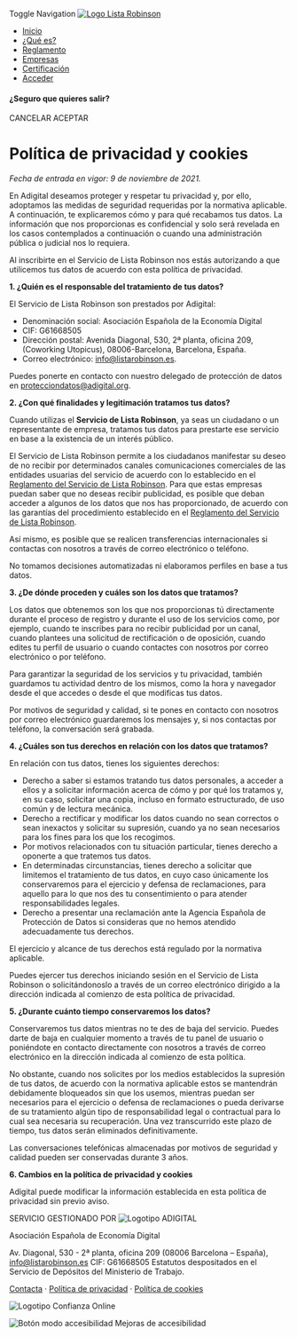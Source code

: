 Toggle Navigation [![Logo Lista Robinson](https://www.listarobinson.es/img/lista-robinson-blue.png)](https://www.listarobinson.es/)

* [Inicio](https://www.listarobinson.es/)
* [¿Qué es?](https://www.listarobinson.es/que-es)
* [Reglamento](https://www.listarobinson.es/reglamento)
* [Empresas](https://www.listarobinson.es/empresas)
* [Certificación](https://www.listarobinson.es/empresas/certificacion)
* [Acceder](https://www.listarobinson.es/login)

#### ¿Seguro que quieres salir?

CANCELAR ACEPTAR

Política de privacidad y cookies
================================

_Fecha de entrada en vigor: 9 de noviembre de 2021._

  

En Adigital deseamos proteger y respetar tu privacidad y, por ello, adoptamos las medidas de seguridad requeridas por la normativa aplicable. A continuación, te explicaremos cómo y para qué recabamos tus datos. La información que nos proporcionas es confidencial y solo será revelada en los casos contemplados a continuación o cuando una administración pública o judicial nos lo requiera.

Al inscribirte en el Servicio de Lista Robinson nos estás autorizando a que utilicemos tus datos de acuerdo con esta política de privacidad.

  

**1\. ¿Quién es el responsable del tratamiento de tus datos?**

El Servicio de Lista Robinson son prestados por Adigital:  

* Denominación social: Asociación Española de la Economía Digital
* CIF: G61668505
* Dirección postal: Avenida Diagonal, 530, 2ª planta, oficina 209, (Coworking Utopicus), 08006-Barcelona, Barcelona, España.
* Correo electrónico: [info@listarobinson.es](mailto:info@listarobinson.es?subject=Politica%20de%20Privacidad%20y%20Cookies).

Puedes ponerte en contacto con nuestro delegado de protección de datos en [protecciondatos@adigital.org](mailto:protecciondatos@adigital.org?subject=Pol%C3%ADtica%20de%20privacidad%20y%20cookies%20del%20Servicio%20de%20Lista%20Robinson).

  

**2\. ¿Con qué finalidades y legitimación tratamos tus datos?**

Cuando utilizas el **Servicio de Lista Robinson**, ya seas un ciudadano o un representante de empresa, tratamos tus datos para prestarte ese servicio en base a la existencia de un interés público.  

El Servicio de Lista Robinson permite a los ciudadanos manifestar su deseo de no recibir por determinados canales comunicaciones comerciales de las entidades usuarias del servicio de acuerdo con lo establecido en el [Reglamento del Servicio de Lista Robinson](https://www.listarobinson.es/reglamento). Para que estas empresas puedan saber que no deseas recibir publicidad, es posible que deban acceder a algunos de los datos que nos has proporcionado, de acuerdo con las garantías del procedimiento establecido en el [Reglamento del Servicio de Lista Robinson](https://www.listarobinson.es/reglamento).

Así mismo, es posible que se realicen transferencias internacionales si contactas con nosotros a través de correo electrónico o teléfono.

No tomamos decisiones automatizadas ni elaboramos perfiles en base a tus datos.

  

**3\. ¿De dónde proceden y cuáles son los datos que tratamos?**

Los datos que obtenemos son los que nos proporcionas tú directamente durante el proceso de registro y durante el uso de los servicios como, por ejemplo, cuando te inscribes para no recibir publicidad por un canal, cuando plantees una solicitud de rectificación o de oposición, cuando edites tu perfil de usuario o cuando contactes con nosotros por correo electrónico o por teléfono.

Para garantizar la seguridad de los servicios y tu privacidad, también guardamos tu actividad dentro de los mismos, como la hora y navegador desde el que accedes o desde el que modificas tus datos.

Por motivos de seguridad y calidad, si te pones en contacto con nosotros por correo electrónico guardaremos los mensajes y, si nos contactas por teléfono, la conversación será grabada.

  

**4\. ¿Cuáles son tus derechos en relación con los datos que tratamos?**

En relación con tus datos, tienes los siguientes derechos:

* Derecho a saber si estamos tratando tus datos personales, a acceder a ellos y a solicitar información acerca de cómo y por qué los tratamos y, en su caso, solicitar una copia, incluso en formato estructurado, de uso común y de lectura mecánica. 
* Derecho a rectificar y modificar los datos cuando no sean correctos o sean inexactos y solicitar su supresión, cuando ya no sean necesarios para los fines para los que los recogimos.
* Por motivos relacionados con tu situación particular, tienes derecho a oponerte a que tratemos tus datos.
* En determinadas circunstancias, tienes derecho a solicitar que limitemos el tratamiento de tus datos, en cuyo caso únicamente los conservaremos para el ejercicio y defensa de reclamaciones, para aquello para lo que nos des tu consentimiento o para atender responsabilidades legales.
* Derecho a presentar una reclamación ante la Agencia Española de Protección de Datos si consideras que no hemos atendido adecuadamente tus derechos.

El ejercicio y alcance de tus derechos está regulado por la normativa aplicable.

Puedes ejercer tus derechos iniciando sesión en el Servicio de Lista Robinson o solicitándonoslo a través de un correo electrónico dirigido a la dirección indicada al comienzo de esta política de privacidad.

  

**5\. ¿Durante cuánto tiempo conservaremos los datos?**

Conservaremos tus datos mientras no te des de baja del servicio. Puedes darte de baja en cualquier momento a través de tu panel de usuario o poniéndote en contacto directamente con nosotros a través de correo electrónico en la dirección indicada al comienzo de esta política.

No obstante, cuando nos solicites por los medios establecidos la supresión de tus datos, de acuerdo con la normativa aplicable estos se mantendrán debidamente bloqueados sin que los usemos, mientras puedan ser necesarios para el ejercicio o defensa de reclamaciones o pueda derivarse de su tratamiento algún tipo de responsabilidad legal o contractual para lo cual sea necesaria su recuperación. Una vez transcurrido este plazo de tiempo, tus datos serán eliminados definitivamente.

Las conversaciones telefónicas almacenadas por motivos de seguridad y calidad pueden ser conservadas durante 3 años. 

  

**6\. Cambios en la política de privacidad y cookies**

Adigital puede modificar la información establecida en esta política de privacidad sin previo aviso.

SERVICIO GESTIONADO POR ![Logotipo ADIGITAL](https://www.listarobinson.es/img/logo_adigital.png)

Asociación Española de Economía Digital

Av. Diagonal, 530 - 2ª planta, oficina 209 (08006 Barcelona – España), info@listarobinson.es CIF: G61668505 Estatutos despositados en el Servicio de Depósitos del Ministerio de Trabajo.

[Contacta](https://www.listarobinson.es/contacto) · [Política de privacidad](https://www.listarobinson.es/politica-de-privacidad) · [Política de cookies](https://www.listarobinson.es/politica-de-cookies)

![Logotipo Confianza Online](https://www.listarobinson.es/img/sello_confianza_online.png)

![Botón modo accesibilidad](https://www.listarobinson.es/img/switch_off.png) Mejoras de accesibilidad